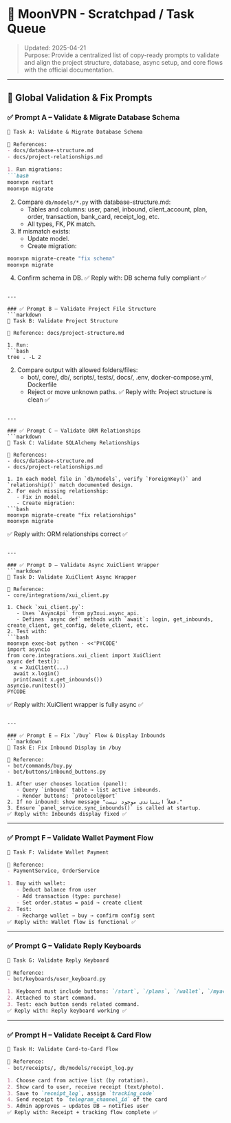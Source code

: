 # 🧪 MoonVPN - Scratchpad / Task Queue

> Updated: 2025-04-21  
> Purpose: Provide a centralized list of copy-ready prompts to validate and align the project structure, database, async setup, and core flows with the official documentation.

---

## 🔄 Global Validation & Fix Prompts

### ✅ Prompt A – Validate & Migrate Database Schema
```markdown
🔧 Task A: Validate & Migrate Database Schema

📄 References:
- docs/database-structure.md
- docs/project-relationships.md

1. Run migrations:
```bash
moonvpn restart
moonvpn migrate
```
2. Compare `db/models/*.py` with database-structure.md:
   - Tables and columns: user, panel, inbound, client_account, plan, order, transaction, bank_card, receipt_log, etc.
   - All types, FK, PK match.
3. If mismatch exists:
   - Update model.
   - Create migration:
```bash
moonvpn migrate-create "fix schema"
moonvpn migrate
```
4. Confirm schema in DB.
✅ Reply with: DB schema fully compliant ✅
```

---

### ✅ Prompt B – Validate Project File Structure
```markdown
🔧 Task B: Validate Project Structure

📄 Reference: docs/project-structure.md

1. Run:
```bash
tree . -L 2
```
2. Compare output with allowed folders/files:
   - bot/, core/, db/, scripts/, tests/, docs/, .env, docker-compose.yml, Dockerfile
   - Reject or move unknown paths.
✅ Reply with: Project structure is clean ✅
```

---

### ✅ Prompt C – Validate ORM Relationships
```markdown
🔧 Task C: Validate SQLAlchemy Relationships

📄 References:
- docs/database-structure.md
- docs/project-relationships.md

1. In each model file in `db/models`, verify `ForeignKey()` and `relationship()` match documented design.
2. For each missing relationship:
   - Fix in model.
   - Create migration:
```bash
moonvpn migrate-create "fix relationships"
moonvpn migrate
```
✅ Reply with: ORM relationships correct ✅
```

---

### ✅ Prompt D – Validate Async XuiClient Wrapper
```markdown
🔧 Task D: Validate XuiClient Async Wrapper

📄 Reference:
- core/integrations/xui_client.py

1. Check `xui_client.py`:
   - Uses `AsyncApi` from py3xui.async_api.
   - Defines `async def` methods with `await`: login, get_inbounds, create_client, get_config, delete_client, etc.
2. Test with:
```bash
moonvpn exec-bot python - <<'PYCODE'
import asyncio
from core.integrations.xui_client import XuiClient
async def test():
  x = XuiClient(...)
  await x.login()
  print(await x.get_inbounds())
asyncio.run(test())
PYCODE
```
✅ Reply with: XuiClient wrapper is fully async ✅
```

---

### ✅ Prompt E – Fix `/buy` Flow & Display Inbounds
```markdown
🔧 Task E: Fix Inbound Display in /buy

📄 Reference:
- bot/commands/buy.py
- bot/buttons/inbound_buttons.py

1. After user chooses location (panel):
   - Query `inbound` table → list active inbounds.
   - Render buttons: `protocol@port`
2. If no inbound: show message "فعلاً اینباندی موجود نیست."
3. Ensure `panel_service.sync_inbounds()` is called at startup.
✅ Reply with: Inbounds display fixed ✅
```

---

### ✅ Prompt F – Validate Wallet Payment Flow
```markdown
🔧 Task F: Validate Wallet Payment

📄 Reference:
- PaymentService, OrderService

1. Buy with wallet:
   - Deduct balance from user
   - Add transaction (type: purchase)
   - Set order.status = paid → create client
2. Test:
   - Recharge wallet → buy → confirm config sent
✅ Reply with: Wallet flow is functional ✅
```

---

### ✅ Prompt G – Validate Reply Keyboards
```markdown
🔧 Task G: Validate Reply Keyboard

📄 Reference:
- bot/keyboards/user_keyboard.py

1. Keyboard must include buttons: `/start`, `/plans`, `/wallet`, `/myaccounts`, `/settings`
2. Attached to start command.
3. Test: each button sends related command.
✅ Reply with: Reply keyboard working ✅
```

---

### ✅ Prompt H – Validate Receipt & Card Flow
```markdown
🔧 Task H: Validate Card-to-Card Flow

📄 Reference:
- bot/receipts/, db/models/receipt_log.py

1. Choose card from active list (by rotation).
2. Show card to user, receive receipt (text/photo).
3. Save to `receipt_log`, assign `tracking_code`
4. Send receipt to `telegram_channel_id` of the card
5. Admin approves → updates DB → notifies user
✅ Reply with: Receipt + tracking flow complete ✅
```


